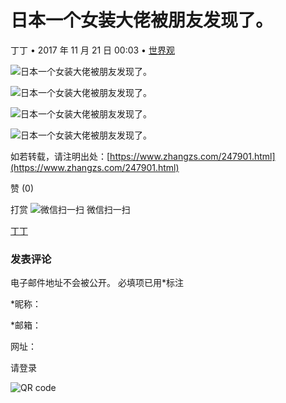 # 日本一个女装大佬被朋友发现了。

丁丁 • 2017 年 11 月 21 日 00:03 • [世界观](https://www.zhangzs.com/category/boundless)

![日本一个女装大佬被朋友发现了。](https://www.zhangzs.com/wp-content/uploads/2017/11/160306Wbd.jpg)

![日本一个女装大佬被朋友发现了。](https://www.zhangzs.com/wp-content/uploads/2017/11/160306UdF.jpg)

![日本一个女装大佬被朋友发现了。](https://www.zhangzs.com/wp-content/uploads/2017/11/160307mL7.jpg)

![日本一个女装大佬被朋友发现了。](https://www.zhangzs.com/wp-content/uploads/2017/11/160307o5X.jpg)

如若转载，请注明出处：[https://www.zhangzs.com/247901.html](https://www.zhangzs.com/247901.html)

赞 (0)

打赏  ![微信扫一扫](https://www.zhangzs.com/wp-content/uploads/2020/05/2020050915544542.jpg) 微信扫一扫

[丁丁](https://www.zhangzs.com/profile/tingting)

### 发表评论

电子邮件地址不会被公开。 必填项已用*标注

\*昵称：

\*邮箱：

网址： 

请登录

![QR code](https://www.zhangzs.com/wp-content/uploads/2020/05/2020050915553747.jpg)
<!-- tcd_original_link https://www.zhangzs.com/247901.html -->
